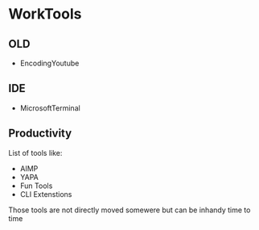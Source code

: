 # WorkTools 

## OLD

- EncodingYoutube	

## IDE

- MicrosoftTerminal

## Productivity

List of tools like:

- AIMP
- YAPA 
- Fun Tools
- CLI Extenstions

Those tools are not directly moved somewere but can be inhandy time
to time

